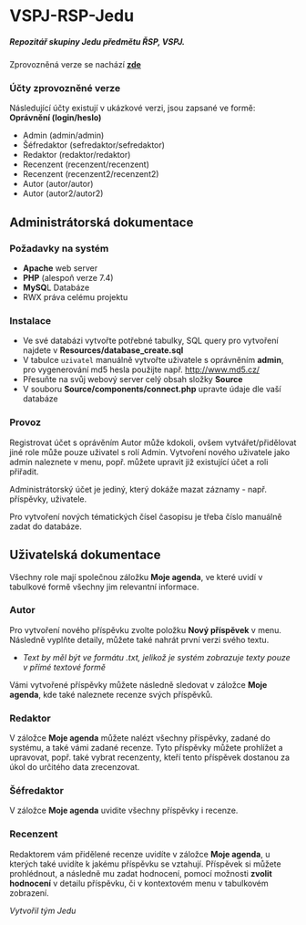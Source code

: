 ﻿# VSPJ-RSP-Jedu
##### Repozitář skupiny Jedu předmětu ŘSP, VSPJ.

Zprovozněná verze se nachází **[zde](https://alpha.kts.vspj.cz/~hak01/RSP/index.html)**

### Účty zprovozněné verze
Následující účty existují v ukázkové verzi, jsou zapsané ve formě: **Oprávnění (login/heslo)**
- Admin (admin/admin)
- Šéfredaktor (sefredaktor/sefredaktor)
- Redaktor (redaktor/redaktor)
- Recenzent (recenzent/recenzent)
- Recenzent (recenzent2/recenzent2)
- Autor (autor/autor)
- Autor (autor2/autor2)

## Administrátorská dokumentace

### Požadavky na systém
- **Apache** web server
- **PHP** (alespoň verze 7.4)
- **MySQ**L Databáze
- RWX práva celému projektu

### Instalace
- Ve své databázi vytvořte potřebné tabulky, SQL query pro vytvoření najdete v **Resources/database_create.sql**
- V tabulce `uzivatel` manuálně vytvořte uživatele s oprávněním **admin**, pro vygenerování md5 hesla použijte např. http://www.md5.cz/
- Přesuňte na svůj webový server celý obsah složky **Source**
- V souboru **Source/components/connect.php** upravte údaje dle vaší databáze

### Provoz
Registrovat účet s oprávěním Autor může kdokoli, ovšem vytvářet/přidělovat jiné role může pouze uživatel s rolí Admin. Vytvoření nového uživatele jako admin naleznete v menu, popř. můžete upravit již existující účet a roli přiřadit.

Administrátorský účet je jediný, který dokáže mazat záznamy - např. příspěvky, uživatele.

Pro vytvoření nových tématických čísel časopisu je třeba číslo manuálně zadat do databáze.

## Uživatelská dokumentace

Všechny role mají společnou záložku **Moje agenda**, ve které uvidí v tabulkové formě všechny jim relevantní informace.

### Autor
Pro vytvoření nového příspěvku zvolte položku **Nový příspěvek** v menu. Následně vyplňte detaily, můžete také nahrát první verzi svého textu.
- *Text by měl být ve formátu .txt, jelikož je systém zobrazuje texty pouze v přímé textové formě*

Vámi vytvořené příspěvky můžete následně sledovat v záložce **Moje agenda**, kde také naleznete recenze svých příspěvků.

### Redaktor
V záložce **Moje agenda** můžete nalézt všechny příspěvky, zadané do systému, a také vámi zadané recenze. Tyto příspěvky můžete prohlížet a upravovat, popř. také vybrat recenzenty, kteří tento příspěvek dostanou za úkol do určitého data zrecenzovat.

### Šéfredaktor
V záložce **Moje agenda** uvidite všechny příspěvky i recenze.

### Recenzent
Redaktorem vám přidělené recenze uvidíte v záložce **Moje agenda**, u kterých také uvidíte k jakému příspěvku se vztahují. Příspěvek si můžete prohlédnout, a následně mu zadat hodnocení, pomocí možnosti **zvolit hodnocení** v detailu příspěvku, či v kontextovém menu v tabulkovém zobrazení.


*Vytvořil tým Jedu*